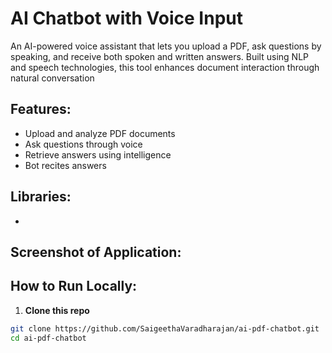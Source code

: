 # AI Chatbot with Voice Input
An AI-powered voice assistant that lets you upload a PDF, ask questions by speaking, and receive both spoken and written answers. Built using NLP and speech technologies, this tool enhances document interaction through natural conversation

## Features:
- Upload and analyze PDF documents
- Ask questions through voice
- Retrieve answers using intelligence
- Bot recites answers

  
## Libraries:
-

## Screenshot of Application:


## How to Run Locally:
1. **Clone this repo**
```bash
git clone https://github.com/SaigeethaVaradharajan/ai-pdf-chatbot.git
cd ai-pdf-chatbot
